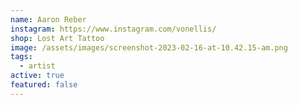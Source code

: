 ```yaml
---
name: Aaron Reber
instagram: https://www.instagram.com/vonellis/
shop: Lost Art Tattoo
image: /assets/images/screenshot-2023-02-16-at-10.42.15-am.png
tags:
  - artist
active: true
featured: false
---
```


